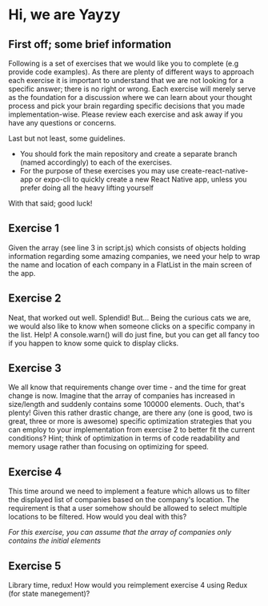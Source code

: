 # Hi, we are Yayzy

## First off; some brief information

Following is a set of exercises that we would like you to complete (e.g provide code examples). As there are plenty of different ways to approach each exercise it is important to understand that we are not looking for a specific answer; there is no right or wrong. Each exercise will merely serve as the foundation for a discussion where we can learn about your thought process and pick your brain regarding specific decisions that you made implementation-wise. Please review each exercise and ask away if you have any questions or concerns.

Last but not least, some guidelines.

- You should fork the main repository and create a separate branch (named accordingly) to each of the exercises.
- For the purpose of these exercises you may use create-react-native-app  or expo-cli to quickly create a new React Native app, unless you prefer doing all the heavy lifting yourself

With that said; good luck!

## Exercise 1

Given the array (see line 3 in script.js) which consists of objects holding information regarding some amazing companies, we need your help to wrap the name and location of each company in a FlatList in the main screen of the app.

## Exercise 2

Neat, that worked out well. Splendid! But... Being the curious cats we are, we would also like to know when someone clicks on a specific company in the list. Help! A console.warn() will do just fine, but you can get all fancy too if you happen to know some quick to display clicks.

## Exercise 3

We all know that requirements change over time - and the time for great change is now. Imagine that the array of companies has increased in size/length and suddenly contains some 100000 elements. Ouch, that's plenty! Given this rather drastic change, are there any (one is good, two is great, three or more is awesome) specific optimization strategies that you can employ to your implementation from exercise 2 to better fit the current conditions? Hint; think of optimization in terms of code readability and memory usage rather than focusing on optimizing for speed.

## Exercise 4

This time around we need to implement a feature which allows us to filter the displayed list of companies based on the company's location. The requirement is that a user somehow should be allowed to select multiple locations to be filtered. How would you deal with this?

*For this exercise, you can assume that the array of companies only contains the initial elements*

## Exercise 5

Library time, redux! How would you reimplement exercise 4 using Redux (for state manegement)?

